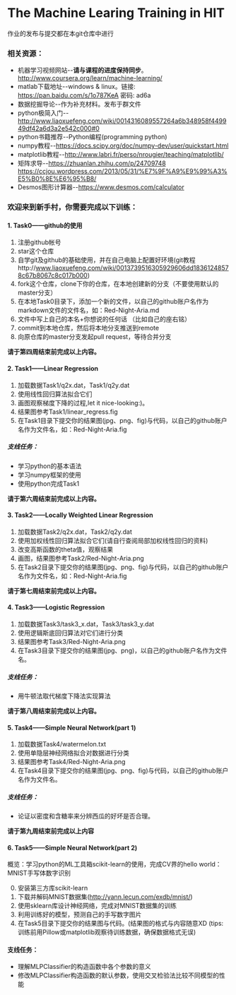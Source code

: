 # The Machine Learing Training in HIT

作业的发布与提交都在本git仓库中进行

### 相关资源：

* 机器学习视频网站--**请与课程的进度保持同步**。http://www.coursera.org/learn/machine-learning/
* matlab下载地址--windows & linux。链接: https://pan.baidu.com/s/1o787KeA 密码: ad6a
* 数据挖掘导论--作为补充材料。发布于群文件
* python极简入门--http://www.liaoxuefeng.com/wiki/0014316089557264a6b348958f449949df42a6d3a2e542c000#0
* python书籍推荐--Python编程(programming python)
* numpy教程--https://docs.scipy.org/doc/numpy-dev/user/quickstart.html
* matplotlib教程--http://www.labri.fr/perso/nrougier/teaching/matplotlib/
* 矩阵求导--https://zhuanlan.zhihu.com/p/24709748
  https://ccjou.wordpress.com/2013/05/31/%E7%9F%A9%E9%99%A3%E5%B0%8E%E6%95%B8/
* Desmos图形计算器--https://www.desmos.com/calculator

### 欢迎来到新手村，你需要完成以下训练：

#### 1. Task0——github的使用

1. 注册github帐号
2. star这个仓库
3. 自学git及github的基础使用，并在自己电脑上配置好环境(git教程http://www.liaoxuefeng.com/wiki/0013739516305929606dd18361248578c67b8067c8c017b000)
4. fork这个仓库，clone下你的仓库，在本地创建新的分支（不要使用默认的master分支）
5. 在本地Task0目录下，添加一个新的文件，以自己的github账户名作为markdown文件的文件名，如：Red-Night-Aria.md
6. 文件中写上自己的本名+你想说的任何话 （比如自己的座右铭）
7. commit到本地仓库，然后将本地分支推送到remote
8. 向原仓库的master分支发起pull request，等待合并分支

**请于第四周结束前完成以上内容。**



#### 2. Task1——Linear Regression

1. 加载数据Task1/q2x.dat，Task1/q2y.dat
2. 使用线性回归算法拟合它们
3. 画图观察梯度下降的过程,let it nice-looking:)。
4. 结果图参考Task1/linear_regress.fig
5. 在Task1目录下提交你的结果图(jpg、png、fig)与代码，以自己的github账户名作为文件名，如：Red-Night-Aria.fig

##### 支线任务：
* 学习python的基本语法
* 学习numpy框架的使用
* 使用python完成Task1

**请于第六周结束前完成以上内容。**

#### 3. Task2——Locally Weighted Linear Regression

1. 加载数据Task2/q2x.dat，Task2/q2y.dat
2. 使用加权线性回归算法拟合它们(请自行查阅局部加权线性回归的资料)  
3. 改变高斯函数的theta值，观察结果
4. 画图，结果图参考Task2/Red-Night-Aria.png
5. 在Task2目录下提交你的结果图(jpg、png、fig)与代码，以自己的github账户名作为文件名，如：Red-Night-Aria.fig

**请于第七周结束前完成以上内容。**

#### 4. Task3——Logistic Regression

1. 加载数据Task3/task3\_x.dat，Task3/task3\_y.dat
2. 使用逻辑斯底回归算法对它们进行分类
3. 结果图参考Task3/Red-Night-Aria.png
4. 在Task3目录下提交你的结果图(jpg、png)，以自己的github账户名作为文件名。

##### 支线任务：
* 用牛顿法取代梯度下降法实现算法

**请于第八周结束前完成以上内容。**

#### 5. Task4——Simple Neural Network(part 1)

1. 加载数据Task4/watermelon.txt
2. 使用单隐层神经网络拟合对数据进行分类
3. 结果图参考Task4/Red-Night-Aria.png
4. 在Task4目录下提交你的结果图(jpg、png、fig)与代码，以自己的github账户名作为文件名。

##### 支线任务：
* 论证以密度和含糖率来分辨西瓜的好坏是否合理。

**请于第九周结束前完成以上内容**

#### 6. Task5——Simple Neural Network(part 2)

概览：学习python的ML工具箱scikit-learn的使用，完成CV界的hello world：MNIST手写体数字识别

0. 安装第三方库scikit-learn
1. 下载并解码MNIST数据集(http://yann.lecun.com/exdb/mnist/)
2. 使用sklearn库设计神经网络，完成对MNIST数据集的训练
3. 利用训练好的模型，预测自己的手写数字图片
4. 在Task5目录下提交你的结果图与代码。(结果图的格式与内容随意XD
(tips: 训练前用Pillow或matplotlib观察待训练数据，确保数据格式无误)

#### 支线任务：
* 理解MLPClassifier的构造函数中各个参数的意义
* 修改MLPClassifier构造函数的默认参数，使用交叉检验法比较不同模型的性能